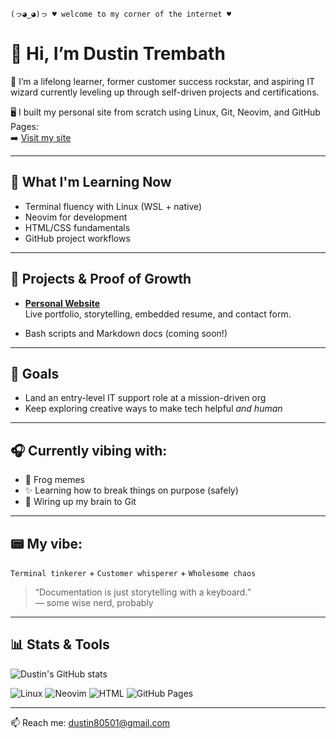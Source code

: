 ```
(っ◕‿◕)っ ♥ welcome to my corner of the internet ♥
```

# 👋 Hi, I’m Dustin Trembath

🔧 I’m a lifelong learner, former customer success rockstar, and aspiring IT wizard currently leveling up through self-driven projects and certifications.

🖥️ I built my personal site from scratch using Linux, Git, Neovim, and GitHub Pages:  
➡️ [Visit my site](https://dtremb327.github.io/dustin-website)

---

## 🌱 What I'm Learning Now

- Terminal fluency with Linux (WSL + native)
- Neovim for development
- HTML/CSS fundamentals
- GitHub project workflows

---

## 🧰 Projects & Proof of Growth

- **[Personal Website](https://github.com/dtremb327/dustin-website)**  
  Live portfolio, storytelling, embedded resume, and contact form.

- Bash scripts and Markdown docs (coming soon!)

---

## 🎯 Goals

- Land an entry-level IT support role at a mission-driven org
- Keep exploring creative ways to make tech helpful *and human*

---

## 🎧 Currently vibing with:
- 🐸 Frog memes
- ✨ Learning how to break things on purpose (safely)
- 🔌 Wiring up my brain to Git

---

## 📟 My vibe:
`Terminal tinkerer` + `Customer whisperer` + `Wholesome chaos`

> “Documentation is just storytelling with a keyboard.”  
> — some wise nerd, probably

---

## 📊 Stats & Tools

![Dustin's GitHub stats](https://github-readme-stats.vercel.app/api?username=dtremb327&show_icons=true&hide_title=true&theme=gruvbox)

![Linux](https://img.shields.io/badge/-Linux-333?logo=linux)
![Neovim](https://img.shields.io/badge/-Neovim-57A143?logo=neovim)
![HTML](https://img.shields.io/badge/-HTML5-E34F26?logo=html5)
![GitHub Pages](https://img.shields.io/badge/-GitHub_Pages-121013?logo=github)

---

📫 Reach me: [dustin80501@gmail.com](mailto:dustin80501@gmail.com)
